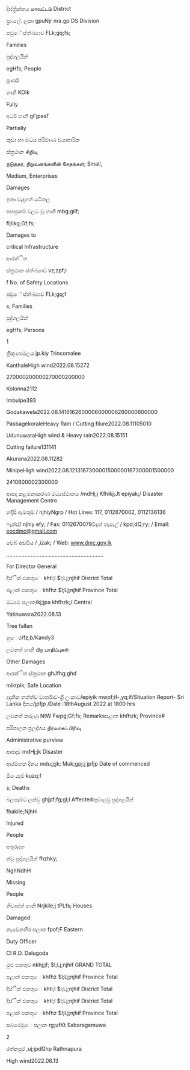 දිස්ත්‍රික්කය மாவட்டம் District

ප්‍රා.ලේ. ලකා gpuNjr nra.gp DS Division

පවුේ ස්ත්‍ංඛ්‍යාව FLk;gq;fs;

Families

පුද්ගලයින්

egHfs; People

පූර්ණ

හානි KOik

Fully

අර්ධ හානි gFjpasT

Partially

කුඩා හා මධය පරිමාණ වයාපාරික

ස්ත්‍රථාන சிறிய,

நடுத்தர, நிறுவனங்களின் சேதங்கள்; Small,

Medium, Enterprises

Damages

ඉතා වැදගත් යටිතල

පහසුකම් වලට වූ හානි mbg;gilf;

fl;likg;Gf;fs;

Damages to

critical Infrastructure

ආරක්ිත

ස්ත්‍රථාන ස්ත්‍ංඛ්‍යාව vz;zpf;i

f No. of Safety Locations

පවුේ ස්ත්‍ංඛ්‍යාව FLk;gq;f

s; Families

පුද්ගලයින්

egHfs; Persons

1

ත්‍රීකුණාමලය jp.kiy Trincomalee

KanthaleHigh wind2022.08.15272

270000200000270000200000

Kolonna2112

Imbulpe393

Godakawela2022.08.1416162600006000006260000600000

PasbagekoraleHeavy Rain / Cutting filure2022.08.11105010

UdunuwaraHigh wind & Heavy rain2022.08.15151

Cutting failure131141

Akurana2022.08.11282

MinipeHigh wind2022.08.1213167300001500000167300001500000

2410600002300000

ආපදා කළමනාකරණ මධ්‍යස්ථානය /mdHj;j Kfhikj;Jt epiyak;/ Disaster Management Centre

හදිසි ඇමතුම් / njhiyNgrp / Hot Lines: 117, 0112670002, 0112136136

ෆැක්ස්/ njhiy efy; / Fax: 0112670079විදුත් තැපැල් / kpd;dQ;ry; / Email: eocdmc@gmail.com

වෙබ් අඩවිය / ,izak; / Web: www.dmc.gov.lk

……………………………………………………….

For Director General

දිස්ික් එකතුෙ khtl;l $l;Lj;njhif District Total

පළාත් ඵකතුෙ khfhz $l;Lj;njhif Province Total

මධ්‍යම පලාත/kj;jpa khfhzk;/ Central

Yatinuwara2022.08.13

Tree fallen

නුෙර/fz;b/Kandy3

ලවනත් හානි பிற பாதிப்புகள்

Other Damages

ආරක්ිත ස්ත්‍රථාන ghJfhg;ghd

miktplk; Safe Location

දදනික තත්ත්ව වාර්තාව-ශ්‍රී ලංකාව/epiyik mwpf;if-,yq;if/Situation Report- Sri Lanka දිනය/jpfjp /Date :18thAugust 2022 at 1800 hrs

ලවනත් කරුණු NtW Fwpg;Gf;fs; Remarksපළාත khfhzk; Province#

පරිපාලන ප්‍රලද්ශය நிர்வாகப் பிரிவு

Administrative purview

ආපදාව mdHj;jk Disaster

ආරම්භක දිනය mdu;j;jk; Muk;gpj;j jpfjp Date of commenced

මිය යෑම් kuzq;f

s; Deaths

බලපෑමට ලක්වු ghjpf;fg;gl;l Affectedතුවාලවු පුද්ගලයින්

fhakile;NjhH

Injured

People

අතුරුදහ

න්වූ පුද්ගලයින් fhzhky;

NghNdhH

Missing

People

නිවාස්ත්‍ හානි Nrjkile;j tPLfs; Houses

Damaged

නැවෙනහිර පලාත fpof;F Eastern

Duty Officer

CI R.D. Dalugoda

මුළු එකතුව nkhj;jf; $l;Lj;njhif GRAND TOTAL

පළාත් ඵකතුෙ khfhz $l;Lj;njhif Province Total

දිස්ික් එකතුෙ khtl;l $l;Lj;njhif District Total

දිස්ික් එකතුෙ khtl;l $l;Lj;njhif District Total

පළාත් ඵකතුෙ khfhz $l;Lj;njhif Province Total

සබරෙමුෙ පලාත rg;ufKt Sabaragamuwa

2

රත්නපුර ,uj;jpdGhp Rathnapura

High wind2022.08.13